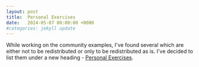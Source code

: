 ```yaml
---
layout: post
title:  Personal Exercises
date:   2024-05-07 00:00:00 +0000
#categories: jekyll update
---
```


While working on the community examples, I've found several which are either not to be redistributed or only to be redistributed as is. I've decided to list them under a new heading - [Personal Exercises](https://i7-examples.github.io/exercises.html).
